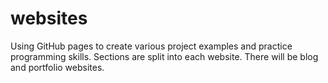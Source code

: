 # websites

Using GitHub pages to create various project examples and practice programming skills. Sections are split into each website. There will be blog and portfolio websites. 

